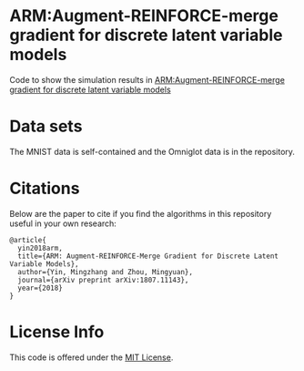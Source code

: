 # ARM:Augment-REINFORCE-merge gradient for discrete latent variable models 

Code to show the simulation results in [ARM:Augment-REINFORCE-merge gradient for discrete latent variable models](https://arxiv.org/abs/1807.11143)

# Data sets
The MNIST data is  self-contained and the Omniglot data is in the repository. <br />

# Citations

Below are the paper to cite if you find the algorithms in this repository useful in your own research:
```
@article{
  yin2018arm,
  title={ARM: Augment-REINFORCE-Merge Gradient for Discrete Latent Variable Models},
  author={Yin, Mingzhang and Zhou, Mingyuan},
  journal={arXiv preprint arXiv:1807.11143},
  year={2018}
}
```

# License Info

This code is offered under the [MIT License](https://opensource.org/licenses/MIT).

